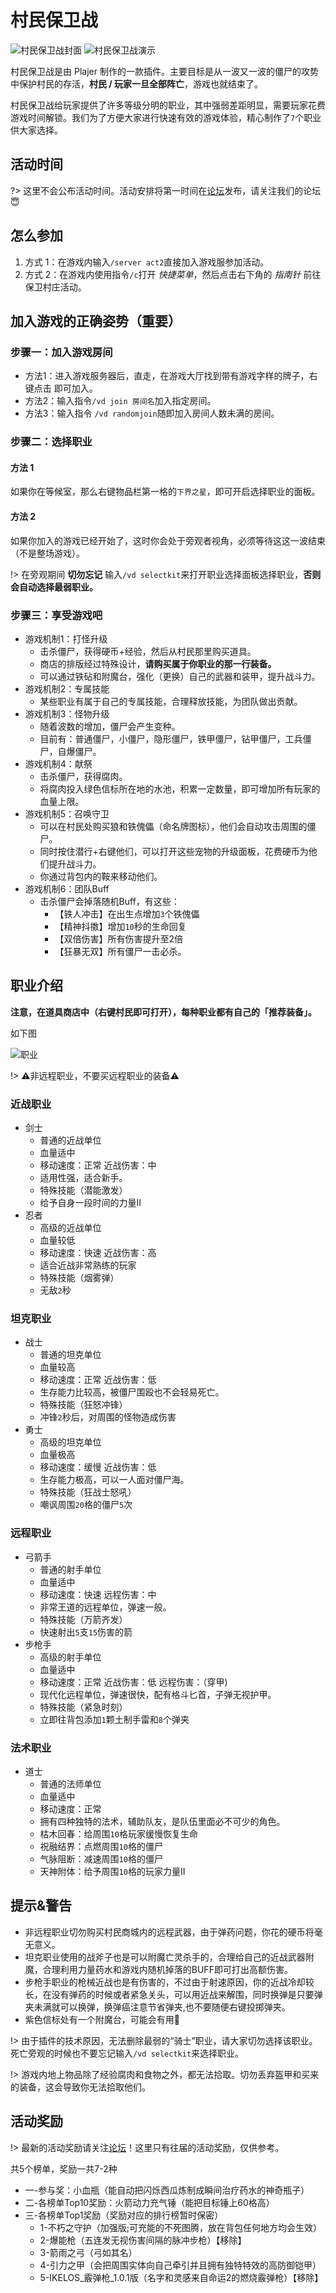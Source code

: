 # 村民保卫战

![村民保卫战封面](../assets/images/games/vd-kill-hordes-of-undead.gif)
![村民保卫战演示](../assets/images/games/vd-demo.gif)

村民保卫战是由 Plajer 制作的一款插件。主要目标是从一波又一波的僵尸的攻势中保护村民的存活，**村民 / 玩家一旦全部阵亡**，游戏也就结束了。

村民保卫战给玩家提供了许多等级分明的职业，其中强弱差距明显，需要玩家花费游戏时间解锁。我们为了方便大家进行快速有效的游戏体验，精心制作了`7`个职业供大家选择。

## 活动时间

?> 这里不会公布活动时间。活动安排将第一时间在[论坛][bbs]发布，请关注我们的论坛😇

## 怎么参加

1. 方式 1：在游戏内输入`/server act2`直接加入游戏服参加活动。
2. 方式 2：在游戏内使用指令`/c`打开 *快捷菜单*，然后点击右下角的 *指南针* 前往保卫村庄活动。

## 加入游戏的正确姿势（重要）

### 步骤一：加入游戏房间

- 方法1：进入游戏服务器后，直走，在游戏大厅找到带有游戏字样的牌子，<kbd>右键点击</kbd> 即可加入。
- 方法2：输入指令`/vd join 房间名`加入指定房间。
- 方法3：输入指令 `/vd randomjoin`随即加入房间人数未满的房间。

### 步骤二：选择职业

#### 方法 1

如果你在等候室，那么右键物品栏第一格的`下界之星`，即可开启选择职业的面板。

#### 方法 2

如果你加入的游戏已经开始了，这时你会处于旁观者视角，必须等待这这一波结束（不是整场游戏）。

!> 在旁观期间 **切勿忘记** 输入`/vd selectkit`来打开职业选择面板选择职业，**否则会自动选择最弱职业。**

### 步骤三：享受游戏吧

- 游戏机制1：打怪升级
  - 击杀僵尸，获得硬币+经验，然后从村民那里购买道具。
  - 商店的排版经过特殊设计，**请购买属于你职业的那一行装备。**
  - 可以通过铁砧和附魔台，强化（更换）自己的武器和装甲，提升战斗力。
- 游戏机制2：专属技能
  - 某些职业有属于自己的专属技能，合理释放技能，为团队做出贡献。
- 游戏机制3：怪物升级
  - 随着波数的增加，僵尸会产生变种。
  - 目前有：普通僵尸，小僵尸，隐形僵尸，铁甲僵尸，钻甲僵尸，工兵僵尸，自爆僵尸。
- 游戏机制4：献祭
  - 击杀僵尸，获得腐肉。
  - 将腐肉投入绿色信标所在地的水池，积累一定数量，即可增加所有玩家的血量上限。
- 游戏机制5：召唤守卫
  - 可以在村民处购买狼和铁傀儡（命名牌图标），他们会自动攻击周围的僵尸。
  - 同时按住潜行+右键他们，可以打开这些宠物的升级面板，花费硬币为他们提升战斗力。
  - 你通过背包内的鞍来移动他们。
- 游戏机制6：团队Buff
  - 击杀僵尸会掉落随机Buff，有这些：
    - 【铁人冲击】在出生点增加`3`个铁傀儡
    - 【精神抖擞】增加`10`秒的生命回复
    - 【双倍伤害】所有伤害提升至2倍
    - 【狂暴无双】所有僵尸一击必杀。

## 职业介绍

**注意，在道具商店中（右键村民即可打开），每种职业都有自己的「推荐装备」。**

如下图

![职业](https://upload.cc/i1/2019/02/02/UTHMvs.jpg)

!> ⚠️非远程职业，不要买远程职业的装备⚠️

### 近战职业

- 剑士
  - 普通的近战单位
  - 血量适中
  - 移动速度：正常 近战伤害：中
  - 适用性强，适合新手。
  - 特殊技能（潜能激发）
  - 给予自身一段时间的力量II
- 忍者
  - 高级的近战单位
  - 血量较低
  - 移动速度：快速 近战伤害：高
  - 适合近战非常熟练的玩家
  - 特殊技能（烟雾弹）
  - 无敌`2`秒

### 坦克职业

- 战士
  - 普通的坦克单位
  - 血量较高
  - 移动速度：正常 近战伤害：低
  - 生存能力比较高，被僵尸围殴也不会轻易死亡。
  - 特殊技能（狂怒冲锋）
  - 冲锋`2`秒后，对周围的怪物造成伤害
- 勇士
  - 高级的坦克单位
  - 血量极高
  - 移动速度：缓慢 近战伤害：低
  - 生存能力极高，可以一人面对僵尸海。
  - 特殊技能（狂战士怒吼）
  - 嘲讽周围`20`格的僵尸`5`次

### 远程职业

- 弓箭手
  - 普通的射手单位
  - 血量适中
  - 移动速度：快速 远程伤害：中
  - 非常王道的远程单位，弹速一般。
  - 特殊技能（万箭齐发）
  - 快速射出`5`支`15`伤害的箭
- 步枪手
  - 高级的射手单位
  - 血量适中
  - 移动速度：正常 近战伤害：低 远程伤害：（穿甲)
  - 现代化远程单位，弹速很快，配有格斗匕首，子弹无视护甲。
  - 特殊技能（紧急时刻）
  - 立即往背包添加`1`颗土制手雷和`8`个弹夹

### 法术职业

- 道士
  - 普通的法师单位
  - 血量适中
  - 移动速度：正常
  - 拥有四种独特的法术，辅助队友，是队伍里面必不可少的角色。
  - 枯木回春：给周围`10`格玩家缓慢恢复生命
  - 祝融结界：点燃周围`10`格的僵尸
  - 气脉阻断：减速周围`10`格的僵尸
  - 天神附体：给予周围`10`格的玩家力量II

## 提示&警告

- 非远程职业切勿购买村民商城内的远程武器，由于弹药问题，你花的硬币将毫无意义。
- 坦克职业使用的战斧子也是可以附魔亡灵杀手的，合理给自己的近战武器附魔，合理利用力量药水和游戏内随机掉落的BUFF即可打出高额伤害。
- 步枪手职业的枪械近战也是有伤害的，不过由于射速原因，你的近战冷却较长，在没有弹药的时候或者紧急关头，可以用近战来解围，同时换弹是只要弹夹未满就可以换弹，换弹癌注意节省弹夹,也不要随便右键投掷弹夹。
- 紫色信标处有一个附魔台，可能会有用👻

!> 由于插件的技术原因，无法删除最弱的“骑士”职业，请大家切勿选择该职业。死亡旁观的时候也不要忘记输入`/vd selectkit`来选择职业。

!> 游戏内地上物品除了经验腐肉和食物之外，都无法拾取。切勿丢弃盔甲和买来的装备，这会导致你无法拾取他们。

## 活动奖励

!> 最新的活动奖励请关注[论坛][bbs]！这里只有往届的活动奖励，仅供参考。

共5个榜单，奖励一共7-2种

- 一-参与奖：小血瓶（能自动把闪烁西瓜炼制成瞬间治疗药水的神奇瓶子）
- 二-各榜单Top10奖励：火箭动力充气锤（能把目标锤上60格高）
- 三-各榜单Top1奖励（奖励对应的排行榜暂时保密）
  - 1-不朽之守护（加强版;可充能的不死图腾，放在背包任何地方均会生效）
  - 2-爆能枪（五连发无视伤害间隔的脉冲步枪）【移除】
  - 3-箭雨之弓（弓如其名）
  - 4-引力之甲（会把周围实体向自己牵引并且拥有独特特效的高防御铠甲）
  - 5-IKELOS_霰弹枪_1.0.1版（名字和灵感来自命运2的燃烧霰弹枪）【移除】

[bbs]: https://bbs.mimaru.me "论坛"
